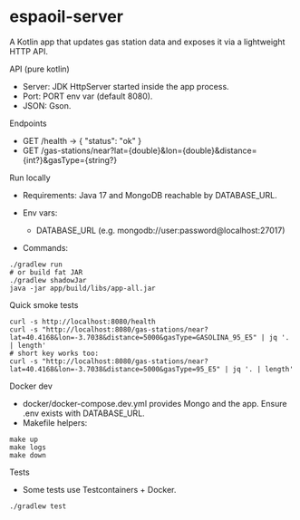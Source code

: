 # espaoil-server

A Kotlin app that updates gas station data and exposes it via a lightweight HTTP API.

API (pure kotlin)
- Server: JDK HttpServer started inside the app process.
- Port: PORT env var (default 8080).
- JSON: Gson.

Endpoints
- GET /health → { "status": "ok" }
- GET /gas-stations/near?lat={double}&lon={double}&distance={int?}&gasType={string?}

Run locally
- Requirements: Java 17 and MongoDB reachable by DATABASE_URL.
- Env vars:
  - DATABASE_URL (e.g. mongodb://user:password@localhost:27017)

- Commands:
```
./gradlew run
# or build fat JAR
./gradlew shadowJar
java -jar app/build/libs/app-all.jar
```

Quick smoke tests
```
curl -s http://localhost:8080/health
curl -s "http://localhost:8080/gas-stations/near?lat=40.4168&lon=-3.7038&distance=5000&gasType=GASOLINA_95_E5" | jq '. | length'
# short key works too:
curl -s "http://localhost:8080/gas-stations/near?lat=40.4168&lon=-3.7038&distance=5000&gasType=95_E5" | jq '. | length'
```

Docker dev
- docker/docker-compose.dev.yml provides Mongo and the app. Ensure .env exists with DATABASE_URL.
- Makefile helpers:
```
make up
make logs
make down
```

Tests
- Some tests use Testcontainers + Docker.
```
./gradlew test
```
